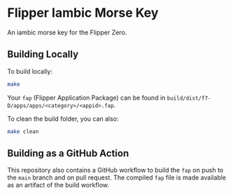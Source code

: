 # Flipper Iambic Morse Key

An iambic morse key for the Flipper Zero.

## Building Locally

To build locally:

```sh
make
```

Your `fap` (Flipper Application Package) can be found in `build/dist/f7-D/apps/apps/<category>/<appid>.fap`.

To clean the build folder, you can also:

```sh
make clean
```

## Building as a GitHub Action

This repository also contains a GitHub workflow to build the `fap` on push to the `main` branch and on pull request. The compiled `fap` file is made available as an artifact of the build workflow.
